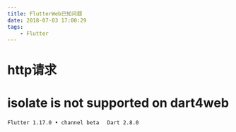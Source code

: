 ```yaml
---
title: FlutterWeb已知问题
date: 2018-07-03 17:00:29
tags:
	- Flutter
---
```


# http请求


# isolate is not supported on dart4web

`Flutter 1.17.0 • channel beta ` ` Dart 2.8.0`